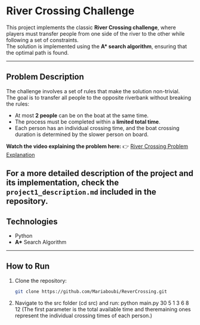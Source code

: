# River Crossing Challenge 

This project implements the classic **River Crossing challenge**, where players must transfer people from one side of the river to the other while following a set of constraints.  
The solution is implemented using the **A\* search algorithm**, ensuring that the optimal path is found.

---
## Problem Description
The challenge involves a set of rules that make the solution non-trivial.  
The goal is to transfer all people to the opposite riverbank without breaking the rules:

- At most **2 people** can be on the boat at the same time.  
- The process must be completed within a **limited total time**.  
- Each person has an individual crossing time, and the boat crossing duration is determined by the slower person on board.  


**Watch the video explaining the problem here:** 
👉 [River Crossing Problem Explanation](https://www.youtube.com/watch?v=5n6xmaS1D2A)  

   For a more detailed description of the project and its implementation, check the `project1_description.md` included in the repository.
---

## Technologies
- Python  
- **A\*** Search Algorithm  

---

## How to Run
1. Clone the repository:
   ```bash
   git clone https://github.com/Mariaboubi/ReverCrossing.git
2. Navigate to the src folder (cd src) and run:
    python main.py 30 5 1 3 6 8 12 
    (The first parameter is the total available time and theremaining ones represent the individual crossing times of each person.)

